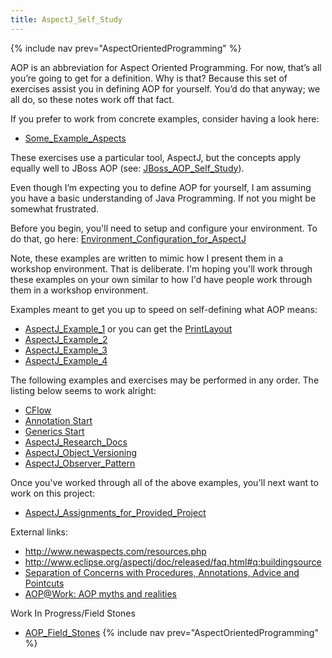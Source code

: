```yaml
---
title: AspectJ_Self_Study
---
```

{% include nav prev="AspectOrientedProgramming" %}

AOP is an abbreviation for Aspect Oriented Programming. For now, that’s all you’re going to get for a definition. Why is that? Because this set of exercises assist you in defining AOP for yourself. You’d do that anyway; we all do, so these notes work off that fact. 

If you prefer to work from concrete examples, consider having a look here:
* [Some_Example_Aspects](Some_Example_Aspects)

These exercises use a particular tool, AspectJ, but the concepts apply equally well to JBoss AOP (see: [JBoss_AOP_Self_Study](JBoss_AOP_Self_Study)).

Even though I’m expecting you to define AOP for yourself, I am assuming you have a basic understanding of Java Programming. If not you might be somewhat frustrated.

Before you begin, you'll need to setup and configure your environment. To do that, go here: [Environment_Configuration_for_AspectJ](Environment_Configuration_for_AspectJ)

Note, these examples are written to mimic how I present them in a workshop environment. That is deliberate. I'm hoping you'll work through these examples on your own similar to how I'd have people work through them in a workshop environment.

Examples meant to get you up to speed on self-defining what AOP means:
* [AspectJ_Example_1](AspectJ_Example_1) or you can get the [PrintLayout](AspectJ_Example_1_PrintLayout)
* [AspectJ_Example_2](AspectJ_Example_2)
* [AspectJ_Example_3](AspectJ_Example_3)
* [AspectJ_Example_4](AspectJ_Example_4)

The following examples and exercises may be performed in any order. The listing below seems to work alright:
* [CFlow](AspectJ_CFlow)
* [Annotation Start](AspectJ_Annotation_Start)
* [Generics Start](AspectJ_Generics_Start)
* [AspectJ_Research_Docs](AspectJ_Research_Docs)
* [AspectJ_Object_Versioning](AspectJ_Object_Versioning)
* [AspectJ_Observer_Pattern](AspectJ_Observer_Pattern)

Once you've worked through all of the above examples, you'll next want to work on this project:
* [AspectJ_Assignments_for_Provided_Project](AspectJ_Assignments_for_Provided_Project)

External links:
* http://www.newaspects.com/resources.php
* http://www.eclipse.org/aspectj/doc/released/faq.html#q:buildingsource
* [Separation of Concerns with Procedures, Annotations, Advice and Pointcuts](http://www.st.informatik.tu-darmstadt.de/database/publications/data/soc-w-paap-124.pdf?id=125)
* [AOP@Work: AOP myths and realities](http://www-128.ibm.com/developerworks/java/library/j-aopwork15/)

Work In Progress/Field Stones
* [AOP_Field_Stones](AOP_Field_Stones)
{% include nav prev="AspectOrientedProgramming" %}
